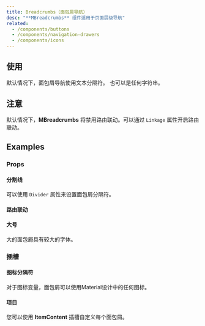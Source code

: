 ```yaml
---
title: Breadcrumbs（面包屑导航）
desc: "**MBreadcrumbs** 组件适用于页面层级导航"
related:
  - /components/buttons
  - /components/navigation-drawers
  - /components/icons
---
```


## 使用

默认情况下，面包屑导航使用文本分隔符。 也可以是任何字符串。

<breadcrumbs-usage></breadcrumbs-usage>

## 注意

<!--alert:info-->
默认情况下，**MBreadcrumbs** 将禁用路由联动。可以通过 `Linkage` 属性开启路由联动。

## Examples

### Props

#### 分割线

可以使用 `Divider` 属性来设置面包屑分隔符。

<masa-example file="Examples.breadcrumbs.Divider"></masa-example>

#### 路由联动

<masa-example file="Examples.breadcrumbs.Linkage"></masa-example>

#### 大号

大的面包屑具有较大的字体。

<masa-example file="Examples.breadcrumbs.Large"></masa-example>

### 插槽

#### 图标分隔符

对于图标变量，面包屑可以使用Material设计中的任何图标。

<masa-example file="Examples.breadcrumbs.IconDividers"></masa-example>

#### 项目

您可以使用 **ItemContent** 插槽自定义每个面包屑。

<masa-example file="Examples.breadcrumbs.Item"></masa-example>
